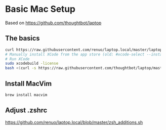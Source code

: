 # Basic Mac Setup

Based on https://github.com/thoughtbot/laptop

## The basics

```sh
curl https://raw.githubusercontent.com/renuo/laptop.local/master/laptop.local > .laptop.local
# Manually install XCode from the app store (old: #xcode-select --install)
# Run XCode
sudo xcodebuild -license
bash <(curl -s https://raw.githubusercontent.com/thoughtbot/laptop/master/mac) 2>&1 | tee ~/laptop.log
```

## Install MacVim

```sh
brew install macvim
```

## Adjust .zshrc

https://github.com/renuo/laptop.local/blob/master/zsh_additions.sh
